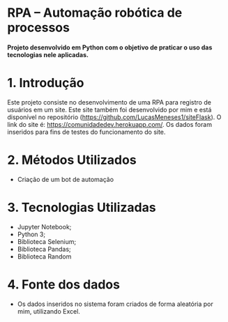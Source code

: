 # RPA – Automação robótica de processos
#### Projeto desenvolvido em Python com o objetivo de praticar o uso das tecnologias nele aplicadas.

# 1.	Introdução
Este projeto consiste no desenvolvimento de uma RPA para registro de usuários em um site. Este site também foi desenvolvido por mim e está disponível no repositório (https://github.com/LucasMeneses1/siteFlask). O link do site é: https://comunidadedev.herokuapp.com/.  Os dados foram inseridos para fins de testes do funcionamento do site.

# 2.	Métodos Utilizados
*	Criação de um bot de automação

# 3.	Tecnologias Utilizadas
*	Jupyter Notebook;
*	Python 3;
*	Biblioteca Selenium;
*	Biblioteca Pandas;
*	Biblioteca Random

# 4.	Fonte dos dados
*	Os dados inseridos no sistema foram criados de forma aleatória por mim, utilizando Excel. 
